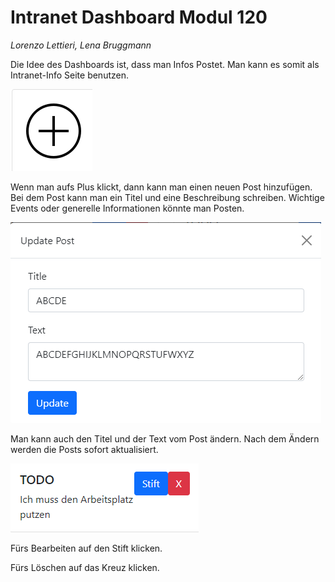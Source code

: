 # Intranet Dashboard Modul 120

*Lorenzo Lettieri, Lena Bruggmann*

Die Idee des Dashboards ist, dass man Infos Postet. Man kann es somit als Intranet-Info Seite benutzen.

![Add](docs/Add.png)

Wenn man aufs Plus klickt, dann kann man einen neuen Post hinzufügen. Bei dem Post kann man ein Titel und eine
Beschreibung schreiben. Wichtige Events oder generelle Informationen könnte man Posten.

![Update Post](docs/Update_Post.png)

Man kann auch den Titel und der Text vom Post ändern. Nach dem Ändern werden die Posts sofort aktualisiert.

![Post](docs/Post.png)

Fürs Bearbeiten auf den Stift klicken.

Fürs Löschen auf das Kreuz klicken.